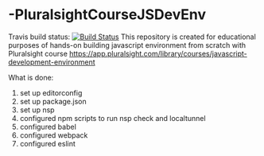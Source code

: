 # -PluralsightCourseJSDevEnv
Travis build status: [![Build Status](https://travis-ci.org/RuslanLa/-PluralsightCourseJSDevEnv.svg?branch=master)](https://travis-ci.org/RuslanLa/-PluralsightCourseJSDevEnv)
This repository is created for educational purposes of hands-on building javascript environment from scratch with Pluralsight course https://app.pluralsight.com/library/courses/javascript-development-environment

What is done:
1) set up editorconfig
2) set up package.json
3) set up nsp
4) configured npm scripts to run nsp check and localtunnel
5) configured babel
6) configured webpack
7) configured eslint
